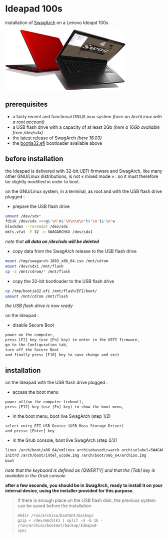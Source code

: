 # Ideapad 100s

installation of [SwagArch](https://swagarch.github.io/) on a Lenovo Ideapd 100s


![SwargArch on Ideapad 100s](https://github.com/patatetom/ideapad100s/blob/master/SwagIdeapad.png)



## prerequisites

- a fairly recent and functional GNU/Linux system *(here an ArchLinux with a root account)*
- a USB flash drive with a capacity of at least 2Gb *(here a 16Gb available from /dev/sdx)*
- the [latest release](https://github.com/SwagArch/swagarch-build/releases/latest) of SwagArch *(here 18.03)*
- the [bootia32.efi](https://github.com/patatetom/ideapad100s/raw/master/bootia32.efi) bootloader available above



## before installation

the Ideapad is delivered with 32-bit UEFI firmware and SwagArch, like many other GNU/Linux distributions, is not « mixed mode » : so it must therefore be slightly modified in order to boot.

on the GNU/Linux system, in a terminal, as root and with the USB flash drive plugged :

- prepare the USB flash drive
```bash
umount /dev/sdx*
fdisk /dev/sdx <<<g$'\n'n$'\n\n\n\n't$'\n'1$'\n'w
blockdev --rereadpt /dev/sdx
mkfs.vfat -F 32 -n SWAGARCHXX /dev/sdx1
```
*note that **all data on /dev/sdx will be deleted***

- copy data from the SwagArch release to the USB flash drive
```bash
mount /tmp/swagarch-1803_x86_64.iso /mnt/cdrom
mount /dev/sdx1 /mnt/flash
cp -a /mnt/cdrom/* /mnt/flash
```

- copy the 32-bit bootloader to the USB flash drive
```bash
cp /tmp/bootia32.efi /mnt/flash/EFI/boot/
umount /mnt/cdrom /mnt/flash
```
*the USB flash drive is now ready*

on the Ideapad :

- disable Secure Boot
```text
power on the computer,
press [F2] key (use [Fn] key) to enter in the UEFI firmware,
go to the Configuration tab,
turn off the Secure Boot
and finally press [F10] key to save change and exit
```



## installation

on the Ideapad with the USB flash drive plugged :

- access the boot menu
```text
power off/on the computer (reboot),
press [F12] key (use [Fn] key) to show the boot menu,
```

- in the boot menu, boot live SwagArch (step 1/2)
```
select entry EFI USB Device (USB Mass Storage Driver)
and presse [Enter] key
```

- in the Grub console, boot live SwagArch (step 2/2)
```bash
linux /arch/boot/x86_64/vmlinux archisobasedir=arch archisolabel=SWAGARCHXX
initrd /arch/boot/intel_ucode.img /arch/boot/x86_64/archiso.img
boot
```
*note that the keyboard is defined as [QWERTY] and that the [Tab] key is available in the Grub console*

**after a few seconds, you should be in SwagArch, ready to install it on your internal device, using the installer provided for this purpose.**

> if there is enough place on the USB flash disk, the previous system can be saved before the installation
> ```
> mkdir /run/archiso/bootmnt/backup/
> gzip < /dev/mmcblk1 | split -d -b 1G - /run/archiso/bootmnt/backup/Ideapad-
> sync
> ```
